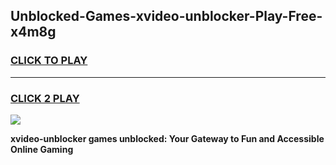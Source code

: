 
## Unblocked-Games-xvideo-unblocker-Play-Free-x4m8g
<h3>
<a href="https://premium76.site?title=xvideo-unblocker&ref=18A1">CLICK TO PLAY</a></h3>
<hr>

<h3>
<a href="https://premium76.site?title=xvideo-unblocker&ref=18A1">CLICK 2 PLAY</a>
  
</h3>

<a href="https://premium76.site?title=xvideo-unblocker&ref=18A1"><img src="https://clearcache.store/games.png"></a>


**xvideo-unblocker games unblocked: Your Gateway to Fun and Accessible Online Gaming**

